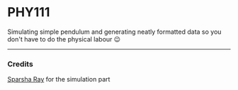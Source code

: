 # PHY111

Simulating simple pendulum and generating neatly formatted data so you don't have to do the physical labour 😉

---

### Credits
[Sparsha Ray](https://github.com/SparshaRay) for the simulation part
